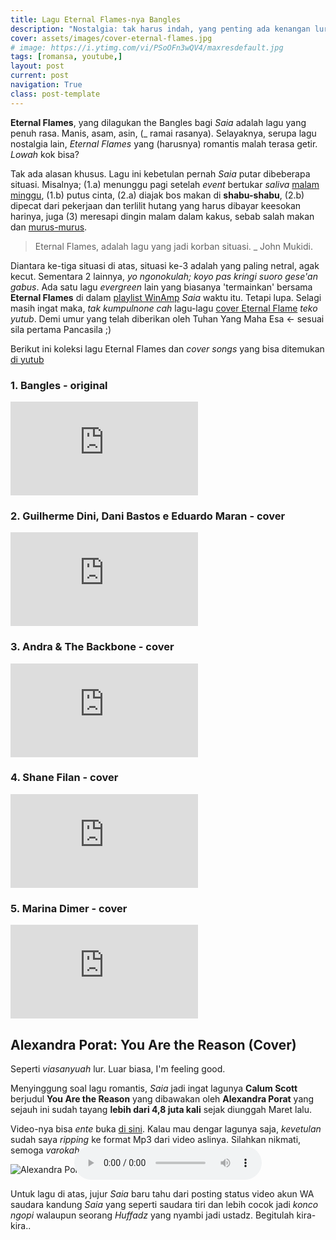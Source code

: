 ```yaml
---
title: Lagu Eternal Flames-nya Bangles
description: "Nostalgia: tak harus indah, yang penting ada kenangan lur!"
cover: assets/images/cover-eternal-flames.jpg
# image: https://i.ytimg.com/vi/PSoOFn3wQV4/maxresdefault.jpg
tags: [romansa, youtube,]
layout: post
current: post
navigation: True
class: post-template
---
```

**Eternal Flames**, yang dilagukan the Bangles bagi _Saia_ adalah lagu yang penuh rasa. Manis, asam, asin, (_ ramai rasanya). Selayaknya, serupa lagu nostalgia lain, _Eternal Flames_ yang (harusnya) romantis malah terasa getir. _Lowah_ kok bisa?

Tak ada alasan khusus. Lagu ini kebetulan pernah _Saia_ putar dibeberapa situasi. Misalnya; (1.a) menunggu pagi setelah _event_ bertukar _saliva_ [malam minggu](/aplikasi-streaming-bola-eropa-paling-lengkap.html), (1.b) putus cinta, (2.a) diajak bos makan di **shabu-shabu**, (2.b) dipecat dari pekerjaan dan terlilit hutang yang harus dibayar keesokan harinya, juga (3) meresapi dingin malam dalam kakus, sebab salah makan dan [murus-murus](/jangankan-criptocurrency-valas-saja-banyak-bangkrutnya.html).

> Eternal Flames, adalah lagu yang jadi korban situasi. _ John Mukidi.

Diantara ke-tiga situasi di atas, situasi ke-3 adalah yang paling netral, agak kecut. Sementara 2 lainnya, _yo ngonokulah; koyo pas kringi suoro gese'an gabus_. Ada satu lagu _evergreen_ lain yang biasanya 'termainkan' bersama **Eternal Flames** di dalam [playlist WinAmp](/audio-player-html5-playlist.html) _Saia_ waktu itu. Tetapi lupa. Selagi masih ingat maka, _tak kumpulnone cah_ lagu-lagu [cover Eternal Flame](/eternal-flames-bangles-nostalgia-apa.html) _teko yutub_. Demi umur yang telah diberikan oleh Tuhan Yang Maha Esa <- sesuai sila pertama Pancasila ;)

Berikut ini koleksi lagu Eternal Flames dan _cover songs_ yang bisa ditemukan [di yutub](https://www.youtube.com)

### 1. Bangles - original

 <iframe src="https://www.youtube-nocookie.com/embed/PSoOFn3wQV4?rel=0&showinfo=0&controls=0" frameborder="0" mozallowfullscreen webkitAllowFullScreen allowfullscreen></iframe>

### 2. Guilherme Dini, Dani Bastos e Eduardo Maran - cover

 <iframe src="https://www.youtube-nocookie.com/embed/ZBU6HnDwuz8?rel=0&showinfo=0&controls=0" frameborder="0" mozallowfullscreen webkitAllowFullScreen allowfullscreen></iframe>

### 3. Andra & The Backbone - cover

 <iframe src="https://www.youtube-nocookie.com/embed/rOTJDoQdS9w?rel=0&showinfo=0&controls=0" frameborder="0" mozallowfullscreen webkitAllowFullScreen allowfullscreen></iframe>

### 4. Shane Filan - cover

 <iframe src="https://www.youtube-nocookie.com/embed/sG4HXBuzXtk?rel=0&showinfo=0&controls=0" frameborder="0" mozallowfullscreen webkitAllowFullScreen allowfullscreen></iframe>

### 5. Marina Dimer - cover

<iframe src="https://www.youtube-nocookie.com/embed/l4pI-Lx3yl4?rel=0&showinfo=0&controls=0" frameborder="0" mozallowfullscreen webkitAllowFullScreen allowfullscreen></iframe>

## Alexandra Porat: You Are the Reason (Cover)

Seperti _viasanyuah_ lur. Luar biasa, I'm feeling good.

Menyinggung soal lagu romantis, _Saia_ jadi ingat lagunya **Calum Scott** berjudul **You Are the Reason** yang dibawakan oleh **Alexandra Porat** yang sejauh ini sudah tayang **lebih dari 4,8 juta kali** sejak diunggah Maret lalu.

Video-nya bisa _ente_ buka [di sini](https://www.youtube.com/watch?v=ezcdE4lPpq8). Kalau mau dengar lagunya saja, _kevetulan_ sudah saya _ripping_ ke format Mp3 dari video aslinya. Silahkan nikmati, semoga _varokah_.

![Alexandra Porat](https://i.ytimg.com/vi/ezcdE4lPpq8/hqdefault.jpg){: style="display:block;margin:0 auto"}

<audio style="display:block;margin:-60px auto 0px" title="You are the reason cover alexandra porat mp3" preload="metadata" controls="" loop=""><source src="/assets/audio/You_Are_The_Reason_(cover)_Alexandra_Porat.mp3" type="audio/mp3"/></audio>

Untuk lagu di atas, jujur _Saia_ baru tahu dari posting status video akun WA saudara kandung _Saia_ yang seperti saudara tiri dan lebih cocok jadi _konco ngopi_ walaupun seorang _Huffadz_ yang nyambi jadi ustadz. Begitulah kira-kira..

